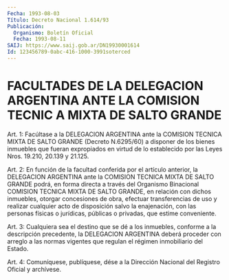 ```yaml
---
Fecha: 1993-08-03
Título: Decreto Nacional 1.614/93
Publicación:
  Organismo: Boletín Oficial
  Fecha: 1993-08-11
SAIJ: https://www.saij.gob.ar/DN19930001614
Id: 123456789-0abc-416-1000-3991soterced
---
```

# FACULTADES DE LA DELEGACION ARGENTINA ANTE LA COMISION TECNIC A MIXTA DE SALTO GRANDE

<a id="1"></a>
Art.  1:  Facúltase a la DELEGACION ARGENTINA ante la COMISION TECNICA MIXTA DE  SALTO  GRANDE  (Decreto  N.6295/60) a disponer de los  bienes  inmuebles  que  fueran expropiados  en  virtud  de  lo establecido  por  las  Leyes  Nros.    19.210,   20.139  y  21.125.

<a id="2"></a>
Art.  2:  En  función de la facultad conferida por el artículo anterior, la DELEGACION  ARGENTINA  ante  la COMISION TECNICA MIXTA DE  SALTO  GRANDE  podrá, en forma directa a través  del  Organismo Binacional COMISION  TECNICA MIXTA DE SALTO GRANDE, en relación con dichos inmuebles, otorgar concesiones de obra, efectuar transferencias de uso  y  realizar  cualquier  acto  de disposición salvo  la  enajenación,  con  las  personas  físicas  o  jurídicas, públicas o privadas, que estime conveniente.

<a id="3"></a>
Art.  3:  Cualquiera sea el destino que se dé a los inmuebles, conforme  a  la descripción  precedente,  la  DELEGACION  ARGENTINA deberá proceder  con  arreglo  a las normas vigentes que regulan el régimen inmobiliario del Estado.

<a id="4"></a>
Art.  4: Comuníquese, publíquese, dése a la Dirección Nacional del Registro Oficial y archívese.
